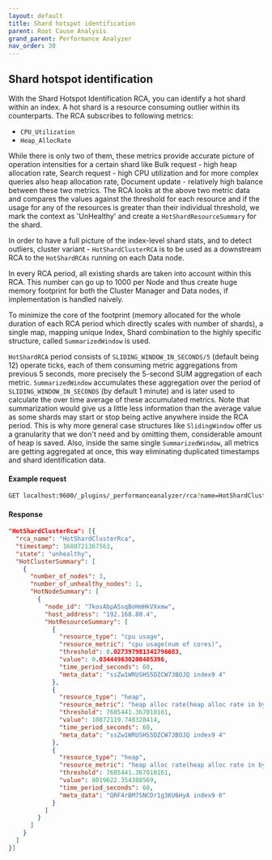 ```yaml
---
layout: default
title: Shard hotspot identification
parent: Root Cause Analysis
grand_parent: Performance Analyzer
nav_order: 30
---
```


## Shard hotspot identification

With the Shard Hotspot Identification RCA, you can identify a hot shard within an index. A hot shard is a resource consuming outlier within its counterparts. The RCA subscribes to following metrics:

- `CPU_Utilization`
- `Heap_AllocRate`

While there is only two of them, these metrics provide accurate picture of operation intensities for a certain shard like Bulk request - high heap allocation rate, Search request - high CPU utilization and for more complex queries also heap allocation rate, Document update - relatively high balance between these two metrics. The RCA looks at the above two metric data and compares the values against the threshold for each resource and if the usage for any of the resources is greater than their individual threshold, we mark the context as 'UnHealthy' and create a `HotShardResourceSummary` for the shard.

In order to have a full picture of the index-level shard stats, and to detect outliers, cluster variant - `HotShardClusterRCA` is to be used as a downstream RCA to the `HotShardRCAs` running on each Data node.
  
In every RCA period, all existing shards are taken into account within this RCA. This number can go up to 1000 per Node and thus create huge memory footprint for both the Cluster Manager and Data nodes, if implementation is handled naively.

To minimize the core of the footprint (memory allocated for the whole duration of each RCA period which directly scales with number of shards), a single map, mapping unique Index, Shard combination to the highly specific structure, called `SummarizedWindow` is used.

`HotShardRCA` period consists of `SLIDING_WINDOW_IN_SECONDS/5` (default being 12) operate ticks, each of them consuming metric aggregations from previous 5 seconds, more precisely the 5-second SUM aggregation of each metric. `SummarizedWindow` accumulates these aggregation over the period of `SLIDING_WINDOW_IN_SECONDS` (by default 1 minute) and is later used to calculate the over time average of these accumulated metrics. Note that summarization would give us a little less information than the average value as some shards may start or stop being active anywhere inside the RCA period. This is why more general case structures like `SlidingWindow` offer us a granularity that we don't need and by omitting them, considerable amount of heap is saved. Also, inside the same single `SummarizedWindow`, all metrics are getting aggregated at once, this way eliminating duplicated timestamps and shard identification data.

#### Example request

```bash
GET localhost:9600/_plugins/_performanceanalyzer/rca?name=HotShardClusterRca
```

#### Response

```json
"HotShardClusterRca": [{
  "rca_name": "HotShardClusterRca",
  "timestamp": 1680721367563,
  "state": "unhealthy",
  "HotClusterSummary": [
    {
      "number_of_nodes": 3,
      "number_of_unhealthy_nodes": 1,
      "HotNodeSummary": [
        {
          "node_id": "7kosAbpASsqBoHmHkVXxmw",
          "host_address": "192.168.80.4",
          "HotResourceSummary": [
            {
              "resource_type": "cpu usage",
              "resource_metric": "cpu usage(num of cores)",
              "threshold": 0.027397981341796683,
              "value": 0.034449630200405396,
              "time_period_seconds": 60,
              "meta_data": "ssZw1WRUSHS5DZCW73BOJQ index9 4"
            },
            {
              "resource_type": "heap",
              "resource_metric": "heap alloc rate(heap alloc rate in bytes per second)",
              "threshold": 7605441.367010161,
              "value": 10872119.748328414,
              "time_period_seconds": 60,
              "meta_data": "ssZw1WRUSHS5DZCW73BOJQ index9 4"
            },
            {
              "resource_type": "heap",
              "resource_metric": "heap alloc rate(heap alloc rate in bytes per second)",
              "threshold": 7605441.367010161,
              "value": 8019622.354388569,
              "time_period_seconds": 60,
              "meta_data": "QRF4rBM7SNCDr1g3KU6HyA index9 0"
            }
          ]
        }
      ]
    }
  ]
}]
```